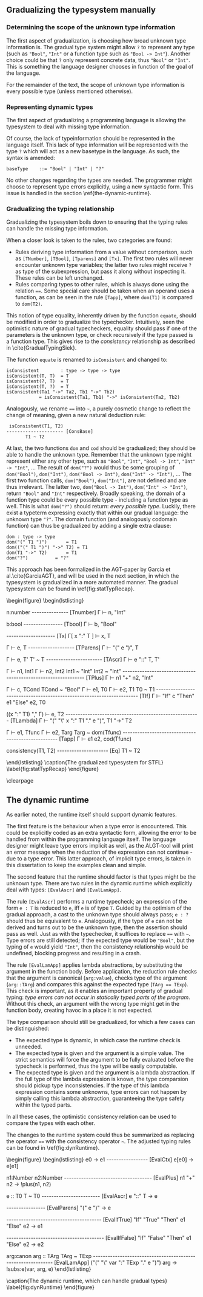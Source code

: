 
 Gradualizing the typesystem manually
--------------------------------------

### Determining the scope of the unknown type information

The first aspect of gradualization, is choosing how broad unknown type information is. The gradual type system might allow `?` to represent any type (such as `"Bool"`, `"Int"` or a function type such as `"Bool -> Int"`). Another choice could be that `?` only represent concrete data, thus `"Bool"` or `"Int"`. This is something the language designer chooses in function of the goal of the language.

For the remainder of the text, the scope of unknown type information is every possible type (unless mentioned otherwise).


### Representing dynamic types

The first aspect of gradualizing a programming language is allowing the typesystem to deal with missing type information.

Of course, the lack of typeinformation should be represented in the language itself. This lack of type information will be represented with the type `?` which will act as a new basetype in the language. As such, the syntax is amended:

	baseType	::= "Bool" | "Int" | "?"

No other changes regarding the types are needed. The programmer might choose to represent type errors explicitly, using a new syntactic form. This issue is handled in the section \ref{the-dynamic-runtime}.

### Gradualizing the typing relationship

Gradualizing the typesystem boils down to ensuring that the typing rules can handle the missing type information.

When a closer look is taken to the rules, two categories are found:

- Rules deriving type information from a value without comparison, such as `[TNumber]`, `[TBool]`, `[Tparens]` and `[Tx]`. The first two rules will never encounter unknown type variables; the latter two rules might receive `?` as type of the subexpression, but pass it along without inspecting it. These rules can be left unchanged.
- Rules comparing types to other rules, which is always done using the relation `==`. Some special care should be taken when an operand uses a function, as can be seen in the rule `[Tapp]`, where `dom(T1)` is compared to `dom(T2)`.


This notion of type equality, inherently driven by the function `equate`, should be modified in order to gradualize the typechecker. Intuitively, seen the optimistic nature of gradual typecheckers, equality should pass if one of the parameters is the unknown type, or check recursively if the type passed is a function type. This gives rise to the _consistency_ relationship as described in \cite{GradualTypingSiek}.

The function `equate` is renamed to `isConsistent` and changed to:

	isConsistent		: type -> type -> type
	isConsistent(T, T)	= T
	isConsistent(?, T)	= T
	isConsistent(T, ?)	= T
	isConsistent(Ta1 "->" Ta2, Tb1 "->" Tb2)
				= isConsistent(Ta1, Tb1) "->" isConsistent(Ta2, Tb2)

Analogously, we rename `==` into `~`, a purely cosmetic change to reflect the change of meaning, given a new natural deduction rule:


	 isConsistent(T1, T2)
	--------------------- [ConsBase]
	       T1 ~ T2


At last, the two functions `dom` and `cod` should be gradualized; they should be able to handle the unknown type.
Remember that the unknown type might represent either any other type, such as `"Bool"`, `"Int"`, `"Bool -> Int"`, `"Int" -> "Int"`, ...
The result of `dom("?")` would thus be some grouping of `dom("Bool")`, `dom("Int")`, `dom("Bool -> Int")`, `dom("Int" -> "Int")`, ... 
The first two function calls, `dom("Bool")`, `dom("Int")`, are not defined and are thus irrelevant. The latter two, `dom("Bool -> Int")`, `dom("Int" -> "Int")`, return `"Bool"` and `"Int"` respectively. Broadly speaking, the domain of a function type could be every possible type - including a function type as well. This is what `dom("?")` should return: _every possible type_. Luckily, there exist a typeterm expressing exactly that within our gradual language: the unknown type `"?"`. The domain function (and analogously codomain function) can thus be gradualized by adding a single extra clause:

	dom	: type -> type
	dom("(" T1 ")")		  = T1
	dom(("(" T1 ")") "->" T2) = T1
	dom(T1 "->" T2) 	  = T1
	dom("?")		  = "?"

This approach has been formalized in the AGT-paper by Garcia et al.\cite{GarciaAGT}, and will be used in the next section, in which the typesystem is gradualized in a more automated manner. The gradual typesystem can be found in \ref{fig:statTypRecap}.



\begin{figure}
\begin{lstlisting}


 n:number
---------------		[Tnumber] 
 Γ ⊢ n, "Int"


 b:bool
----------------	[Tbool]
 Γ ⊢ b, "Bool"



--------------------	[Tx]
 Γ[ x ":" T ] ⊢ x, T



 Γ ⊢ e, T
-------------------	[TParens]
 Γ ⊢ "(" e ")", T


 Γ ⊢ e, T'	T' ~ T
----------------------- [TAscr]
 Γ ⊢ e "::" T, T'




 Γ ⊢ n1, Int1	Γ ⊢ n2, Int2	Int1 ~ "Int"	Int2 ~ "Int"
-------------------------------------------------------------- [TPlus]
 Γ ⊢ n1 "+" n2, "Int"


 Γ ⊢ c, TCond	TCond ~ "Bool"		Γ ⊢ e1, T0	Γ ⊢ e2, T1	T0 ~ T1
----------------------------------------------------------------------	  [TIf]
 Γ ⊢ "If" c "Then" e1 "Else" e2, T0



 ((x ":" T1) "," Γ) ⊢ e, T2
-------------------------------------------------------	[TLambda]
 Γ ⊢ "(" "\\" x ":" T1 "." e ")", T1 "->" T2



 Γ ⊢ e1, Tfunc	Γ ⊢ e2, Targ	Targ ~ dom(Tfunc)
---------------------------------------------------	[Tapp]
 Γ ⊢ e1 e2, cod(Tfunc)



 consistency(T1, T2)
--------------------- [Eq]
 T1 ~ T2


\end{lstlisting}
\caption{The gradualized typesystem for STFL}
\label{fig:statTypRecap}
\end{figure}

\clearpage

 The dynamic runtime
---------------------

As earlier noted, the runtime itself should support dynamic features.

The first feature is the behaviour when a type error is encountered. This could be explicitly coded as an extra syntactic form, allowing the error to be handled from within the programming language itself. The language designer might leave type errors implicit as well, as the ALGT-tool will print an error message when the reduction of the expression can not continue - due to a type error. This latter approach, of implicit type errors, is taken in this dissertation to keep the examples clean and simple.

The second feature that the runtime should factor is that types might be the unknown type. There are two rules in the dynamic runtime which explicitly deal with types: `[EvalAscr]` and `[EvalLamApp]`.

The rule `[EvalAscr]` performs a runtime typecheck; an expression of the form `e : T` is reduced to `e`, iff `e` is of type `T`. Guided by the optimism of the gradual approach, a cast to the unknown type should always pass; `e : ?` should thus be equivalent to `e`. Analogously, if the type of `e` can not be derived and turns out to be the unknown type, then the assertion should pass as well. Just as with the typechecker, it suffices to replace `==` with `~`. Type errors are still detected; if the expected type would be `"Bool"`, but the typing of `e` would yield `"Int"`, then the consistency relationship would be undefined, blocking progress and resulting in a crash.

The rule `[EvalLamApp]` applies lambda abstractions, by substituting the argument in the function body. Before application, the reduction rule checks that the argument is canonical (`arg:value`), checks type of the argument (`arg::TArg`) and compares this against the expected type (`TArg == TExp`).
This check is important, as it enables an important property of gradual typing: _type errors can not occur in statically typed parts of the program_.
Without this check, an argument with the wrong type might get in the function body, creating havoc in a place it is not expected.

The type comparison should still be gradualized, for which a few cases can be distinguished:

 - The expected type is dynamic, in which case the runtime check is unneeded.
 - The expected type is given and the argument is a simple value. The strict semantics will force the argument to be fully evaluated before the typecheck is performed, thus the type will be easily computable.
- The expected type is given and the argument is a lambda abstraction. If the full type of the lambda expression is known, the type comparsion should pickup type inconsistencies. If the type of this lambda expression contains some unknowns, type errors can not happen by simply calling this lambda abstraction, guaranteeing the type safety within the typed parts.

In all these cases, the optimistic consistency relation can be used to compare the types with each other.

The changes to the runtime system could thus be summarized as replacing the operator `==` with the consistency operator `~`. The adjusted typing rules can be found in \ref{fig:dynRuntime}.


\begin{figure}
\begin{lstlisting}
 e0 → e1
-----------------			[EvalCtx]
 e[e0] → e[e1]



 n1:Number	n2:Number
------------------------------------	[EvalPlus]
 n1 "+" n2 → !plus(n1, n2)



 e :: T0	T ~ T0
------------------------		[EvalAscr]
 e "::" T → e


----------------			[EvalParens]
 "(" e ")" → e


---------------------------------------		[EvalIfTrue]
 "If" "True" "Then" e1 "Else" e2 → e1


----------------------------------------	[EvalIfFalse]
 "If" "False" "Then" e1 "Else" e2 → e2


 arg:canon	arg :: TArg	TArg ~ TExp	
------------------------------------------------------------- [EvalLamApp]
 ("(" "\\" var ":" TExp "." e ")") arg → !subs:e(var, arg, e)
\end{lstlisting}

\caption{The dynamic runtime, which can handle gradual types}
\label{fig:dynRuntime}
\end{figure}




